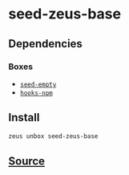 
seed-zeus-base 
====================




## Dependencies
### Boxes
* [`seed-empty`](seed-empty.md)
* [`hooks-npm`](hooks-npm.md)




## Install
```bash
zeus unbox seed-zeus-base
```







## [Source](https://github.com/liquidapps-io/zeus-sdk/tree/master/boxes/groups/undefined/seed-zeus-base)
